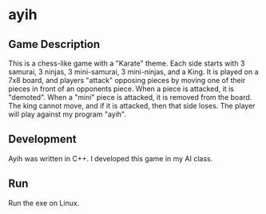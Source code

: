 # ayih

## Game Description
This is a chess-like game with a "Karate" theme.  Each side starts with 3 samurai,
3 ninjas, 3 mini-samurai, 3 mini-ninjas, and a King.  It is played on a 7x8 board,
and players "attack" opposing pieces by moving one of their pieces in front of
an opponents piece.  When a piece is attacked, it is "demoted".  When a "mini"
piece is attacked, it is removed from the board.  The king cannot move, and if it
is attacked, then that side loses. The player will play against my program "ayih".

## Development
Ayih was written in C++. I developed this game in my AI class.

## Run
Run the exe on Linux.
